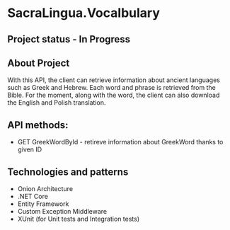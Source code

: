 # SacraLingua.Vocalbulary

## Project status - In Progress

## About Project
With this API, the client can retrieve information about ancient languages such as Greek and Hebrew. Each word and phrase is retrieved from the Bible.
For the moment, along with the word, the client can also download the English and Polish translation.

## API methods:
* GET GreekWordById - retireve information about GreekWord thanks to given ID

## Technologies and patterns
* Onion Architecture
* .NET Core
* Entity Framework
* Custom Exception Middleware
* XUnit (for Unit tests and Integration tests)
